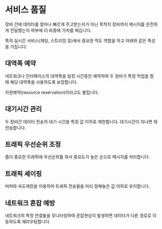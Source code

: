 # 서비스 품질

장비 간에 데이터를 얼마나 빠르게 주고받는지가 아닌 목적지 장비까지 메시지를 온전하게 전달했는지 여부에 더 비중에 가치를 매깁니다.

특히 실시간 서비스(채팅, 스트리밍 등)에서 중요한 척도 역할을 하고 아래와 같은 특성을 가집니다.

## 대역폭 예약

네트워크나 인터페이스의 대역폭을 일정 시간동안 예약하여 두 장비가 특정 작업을 할 때 해당 대역폭을 사용하도록 보장합니다.

자원예약(resource reservation)이라고도 불립니다.

## 대기시간 관리

두 장비간 데이터 전송의 대기 시간을 특정 값 이하로 제한합니다. 대기시간이 지나면 재전송합니다.

## 트래픽 우선순위 조정

좀더 중요한 트래픽에 우선순위를 줘서 중요도가 높은 순으로 메시지를 처리합니다.

## 트래픽 셰이핑

버퍼와 속도제한을 이용하여 트래픽 전송율을 미리 정해놓은 값 이하로 유지합니다.

## 네트워크 혼잡 예방

네트워크의 특정 연결들을 모니터링하여 혼잡현상이 발생하면 데이터가 다른 경로로 이동하도록 재라우팅합니다.
